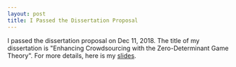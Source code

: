 ```yaml
---
layout: post
title: I Passed the Dissertation Proposal
---
```


I passed the dissertation proposal on Dec 11, 2018. The title of my dissertation is "Enhancing Crowdsourcing with the Zero-Determinant Game Theory". For more details, here is my [slides](qinhu2010.github.io/file/dissertation_proposal_slides.pdf).

